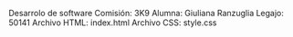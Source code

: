 Desarrolo de software
Comisión: 3K9
Alumna: Giuliana Ranzuglia
Legajo: 50141
Archivo HTML: index.html 
Archivo CSS: style.css
